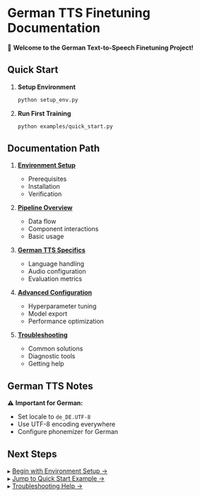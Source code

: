 # German TTS Finetuning Documentation

🚀 **Welcome to the German Text-to-Speech Finetuning Project!**

## Quick Start
1. **Setup Environment**  
   ```bash
   python setup_env.py
   ```
2. **Run First Training**  
   ```bash
   python examples/quick_start.py
   ```

## Documentation Path
1. **[Environment Setup](docs/1_setup.md)**  
   - Prerequisites  
   - Installation  
   - Verification  

2. **[Pipeline Overview](docs/2_pipeline.md)**  
   - Data flow  
   - Component interactions  
   - Basic usage  

3. **[German TTS Specifics](docs/3_german_tts.md)**  
   - Language handling  
   - Audio configuration  
   - Evaluation metrics  

4. **[Advanced Configuration](docs/4_advanced.md)**  
   - Hyperparameter tuning  
   - Model export  
   - Performance optimization  

5. **[Troubleshooting](docs/5_troubleshooting.md)**  
   - Common solutions  
   - Diagnostic tools  
   - Getting help  

## German TTS Notes
⚠️ **Important for German:**
- Set locale to `de_DE.UTF-8`
- Use UTF-8 encoding everywhere
- Configure phonemizer for German

## Next Steps
▸ [Begin with Environment Setup →](docs/1_setup.md)  
▸ [Jump to Quick Start Example →](examples/quick_start.py)  
▸ [Troubleshooting Help →](docs/5_troubleshooting.md)
